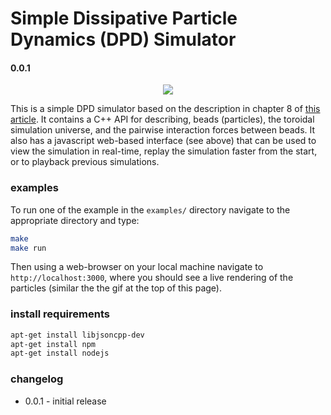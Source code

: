 # Simple Dissipative Particle Dynamics (DPD) Simulator
#### 0.0.1

<p align="center">
    <img src="dpd_example.gif"/>
</p>

This is a simple DPD simulator based on the description in chapter 8 of [this article](http://www.cse.scitech.ac.uk/ccg/software/DL_MESO/MANUAL/USRMAN.pdf). 
It contains a C++ API for describing, beads (particles), the toroidal simulation universe, and the pairwise interaction forces between beads. It also has a javascript web-based interface (see above) that can be used to view the simulation in real-time, replay the simulation faster from the start, or to playback previous simulations.

### examples

To run one of the example in the `examples/` directory navigate to the appropriate directory and type:
```bash
make
make run 
```

Then using a web-browser on your local machine navigate to `http://localhost:3000`, where you should see a live rendering of the particles (similar the the gif at the top of this page).

### install requirements

```bash
apt-get install libjsoncpp-dev
apt-get install npm
apt-get install nodejs
```

### changelog

* 0.0.1 - initial release
